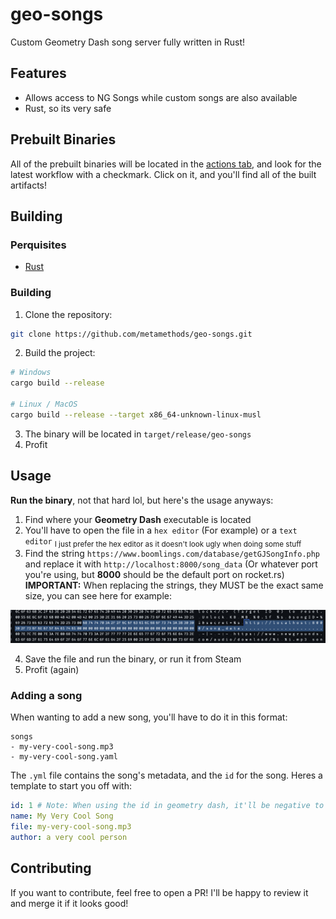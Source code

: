 # geo-songs
Custom Geometry Dash song server fully written in Rust!

## Features
- Allows access to NG Songs while custom songs are also available
- Rust, so its very safe

## Prebuilt Binaries
All of the prebuilt binaries will be located in the [actions tab](https://github.com/metamethods/geo-songs/actions), and look for the latest workflow with a checkmark. Click on it, and you'll find all of the built artifacts!

## Building
### Perquisites
- [Rust](https://rustup.rs/)

### Building
1. Clone the repository:
```bash
git clone https://github.com/metamethods/geo-songs.git
``` 

2. Build the project:
```bash
# Windows
cargo build --release

# Linux / MacOS
cargo build --release --target x86_64-unknown-linux-musl
```

3. The binary will be located in `target/release/geo-songs`
4. Profit

## Usage
__Run the binary__, not that hard lol, but here's the usage anyways:
1. Find where your __Geometry Dash__ executable is located
2. You'll have to open the file in a `hex editor` (For example) or a `text editor` <sub>I just prefer the hex editor as it doesn't look ugly when doing some stuff</sub>
3. Find the string `https://www.boomlings.com/database/getGJSongInfo.php` and replace it with `http://localhost:8000/song_data` (Or whatever port you're using, but __8000__ should be the default port on rocket.rs) __IMPORTANT:__ When replacing the strings, they MUST be the exact same size, you can see here for example:

![Imagine not able to see the image](/images/replace.png)

4. Save the file and run the binary, or run it from Steam
5. Profit (again)

### Adding a song
When wanting to add a new song, you'll have to do it in this format:
```
songs
- my-very-cool-song.mp3
- my-very-cool-song.yaml
```

The `.yml` file contains the song's metadata, and the `id` for the song. Heres a template to start you off with:
```yml
id: 1 # Note: When using the id in geometry dash, it'll be negative to differentiate from NG songs
name: My Very Cool Song
file: my-very-cool-song.mp3
author: a very cool person
```

## Contributing
If you want to contribute, feel free to open a PR! I'll be happy to review it and merge it if it looks good!